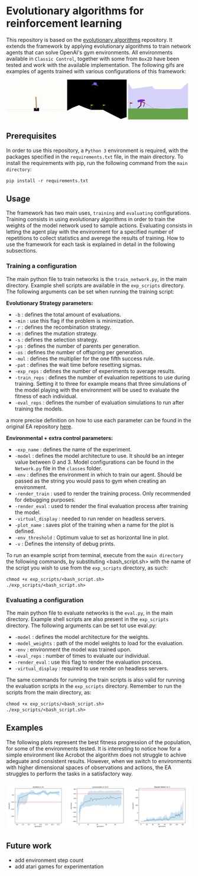 # Evolutionary algorithms for reinforcement learning

This repository is based on the <a href="https://github.com/OhGreat/evolutionary_algorithms">evolutionary algorithms</a> repository. It extends the framework by applying evolutionary algorithms to train network agents that can solve OpenAI's gym environments. All environments available in `Classic Control`, together with some from `Box2D` have been tested and work with the available implementation. The following gifs are examples of agents trained with various configurations of this framework:

<p float="left">
  <img src="https://github.com/OhGreat/es_for_rl_experimentation/blob/main/readme_aux/cartpole_c.gif" width="32%" />
  <img src="https://github.com/OhGreat/es_for_rl_experimentation/blob/main/readme_aux/lunar_lander_c.gif" width="32%" /> 
  <img src="https://github.com/OhGreat/es_for_rl_experimentation/blob/main/readme_aux/walker_c.gif" width="32%" />
</p>

## Prerequisites

In order to use this repository, a `Python 3` environment is required, with the packages specified in the `requirements.txt` file, in the main directory. To install the requirements with pip, run the following command from the `main directory`:
```
pip install -r requirements.txt
```

## Usage

The framework has two main uses, `training` and `evaluating` configurations. Training consists in using evolutionary algorithms in order to train the weights of the model network used to sample actions. Evaluating consists in letting the agent play with the environment for a specified number of repetitions to collect statistics and averege the results of training. How to use the framework for each task is explained in detail in the following subsections.

### Training a configuration

The main python file to train networks is the `train_network.py`, in the main directory. Example shell scripts are available in the `exp_scripts` directory. The following arguments can be set when running the training script: 

**Evolutionary Strategy parameters:**
- `-b` : defines the total amount of evaluations.
- `-min` : use this flag if the problem is minimization.
- `-r` : defines the recombination strategy.
- `-m` : defines the mutation strategy.
- `-s` : defines the selection strategy.
- `-ps` : defines the number of parents per generation.
- `-os` : defines the number of offspring per generation.
- `-mul` : defines the multiplier for the one fifth success rule.
- `-pat` : defines the wait time before resetting sigmas.
- `-exp_reps` : defines the number of experiments to average results.
- `-train_reps` : defines the number of evaluation repetitions to use during training. Setting it to three for example means that three simulations of the model playing with the environment will be used to evaluate the fitness of each individual.
- `-eval_reps` : defines the number of evaluation simulations to run after training the models.

a more precise definition on how to use each parameter can be found in the original EA repository <a href="https://github.com/OhGreat/evolutionary_algorithms">here</a>.

**Environmental + extra control parameters:**
- `-exp_name` : defines the name of the experiment.
- `-model` : defines the model architecture to use. It should be an integer value between 0 and 3. Model configurations can be found in the `Network.py` file  in the `classes` folder. 
- `-env` : defines the environment in which to train our agent. Should be passed as the string you would pass to gym when creating an environment.
- `-render_train` : used to render the training process. Only recommended for debugging purposes.
- `-render_eval` : used to render the final evaluation process after training the model.
- `-virtual_display` : needed to run render on headless servers.
- `-plot_name` : saves plot of the training when a name for the plot is defined.
- `-env_threshold` : Optimum value to set as horizontal line in plot.
- `-v` : Defines the intensity of debug prints.

To run an example script from terminal, execute from the `main directory` the following commands, by substituting <bash_script.sh> with the name of the script you wish to use from the `exp_scripts` directory, as such: 
```
chmod +x exp_scripts/<bash_script.sh>
./exp_scripts/<bash_script.sh>
```

### Evaluating a configuration

The main python file to evaluate networks is the `eval.py`, in the main directory. Example shell scripts are also present in the `exp_scripts` directory. The following arguments can be set tot use eval.py:

- `-model` : defines the model architecture for the weights.
- `-model_weights` : path of the model weights to load for the evaluation.
- `-env` : environment the model was trained upon.
- `-eval_reps` : number of times to evaluate our individual.
- `-render_eval` : use this flag to render the evaluation process.
- `-virtual_display` : required to use render on headless servers.

The same commands for running the train scripts is also valid for running the evaluation scripts in the `exp_scripts` directory. Remember to run the scripts from the main directory, as:
```
chmod +x exp_scripts/<bash_script.sh>
./exp_scripts/<bash_script.sh>
```

## Examples
The following plots represent the best fitness progression of the population, for some of the environments tested. It is interesting to notice how for a simple environment like Acrobot the algorithm does not struggle to achive adeguate and consistent results. However, when we switch to environments with higher dimensional spaces of observations and actions, the EA struggles to perform the tasks in a satisfactory way. 

<img src="https://github.com/OhGreat/es_for_rl_experimentation/blob/main/readme_aux/example_trainings.png" />

## Future work

- add environment step count
- add atari games for experimentation
